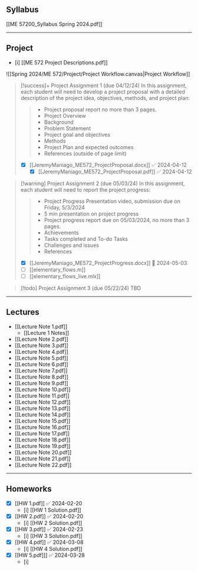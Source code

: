 ## Syllabus
[[ME 57200_Syllabus Spring 2024.pdf]]

---
## Project
- [i] [[ME 572 Project Descriptions.pdf]]

![[Spring 2024/ME 572/Project/Project Workflow.canvas|Project Workflow]]

> [!success]+ Project Assignment 1 (due 04/12/24)
> In this assignment, each student will need to develop a project proposal with a detailed description of the project idea, objectives, methods, and project plan:
>>- Project proposal report no more than 3 pages.
>>- Project Overview
>>- Background
>>- Problem Statement
>>- Project goal and objectives
>>- Methods
>>- Project Plan and expected outcomes
>>- References (outside of page limit)
>- [x] [[JeremyManiago_ME572_ProjectProposal.docx]] ✅ 2024-04-12
>	- [x] [[JeremyManiago_ME572_ProjectProposal.pdf]] ✅ 2024-04-12


> [!warning] Project Assignment 2 (due 05/03/24)
> In this assignment, each student will need to report the project progress:
>>- Project Progress Presentation video, submission due on Friday, 5/3/2024  
>>- 5 min presentation on project progress  
>>- Project progress report due on 05/03/2024, no more than 3 pages.  
>>- Achievements  
>>- Tasks completed and To-do Tasks  
>>- Challenges and issues  
>>- References
>- [x]  [[JeremyManiago_ME572_ProjectProgress.docx]] 📅 2024-05-03 
>- [ ]  [[elementary_flows.m]]
>- [ ]  [[elementary_flows_live.mlx]]


> [!todo] Project Assignment 3 (due 05/22/24)
> TBD


---
## Lectures
- [[Lecture Note 1.pdf]]
	- [[Lecture 1 Notes]]
- [[Lecture Note 2.pdf]]
- [[Lecture Note 3.pdf]]
- [[Lecture Note 4.pdf]]
- [[Lecture Note 5.pdf]]
- [[Lecture Note 6.pdf]]
- [[Lecture Note 7.pdf]]
- [[Lecture Note 8.pdf]]
- [[Lecture Note 9.pdf]]
- [[Lecture Note 10.pdf]]
- [[Lecture Note 11.pdf]]
- [[Lecture Note 12.pdf]]
- [[Lecture Note 13.pdf]]
- [[Lecture Note 14.pdf]]
- [[Lecture Note 15.pdf]]
- [[Lecture Note 16.pdf]]
- [[Lecture Note 17.pdf]]
- [[Lecture Note 18.pdf]]
- [[Lecture Note 19.pdf]]
- [[Lecture Note 20.pdf]]
- [[Lecture Note 21.pdf]]
- [[Lecture Note 22.pdf]]


---
## Homeworks
- [x] [[HW 1.pdf]] ✅ 2024-02-20
	- [i] [[HW 1 Solution.pdf]]
- [x] [[HW 2.pdf]] ✅ 2024-02-20
	- [i] [[HW 2 Solution.pdf]]
- [x] [[HW 3.pdf]] ✅ 2024-02-23
	- [i] [[HW 3 Solution.pdf]]
- [x] [[HW 4.pdf]] ✅ 2024-03-08
	- [i] [[HW 4 Solution.pdf]] 
- [x] [[HW 5.pdf]]] ✅ 2024-03-28
	- [i] 